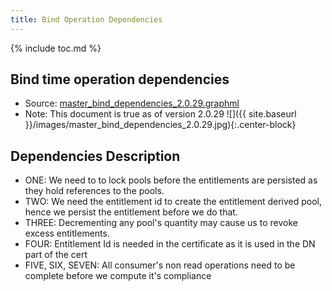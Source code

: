 ```yaml
---
title: Bind Operation Dependencies
---
```

{% include toc.md %}

## Bind time operation dependencies

 * Source: <a download="master_bind_dependencies_2.0.29.graphml" href="{{ site.baseurl }}/yed_artifacts/master_bind_dependencies_2.0.29.graphml" title="master_bind_dependencies_src">master_bind_dependencies_2.0.29.graphml</a>
 * Note: This document is true as of version 2.0.29
![]({{ site.baseurl }}/images/master_bind_dependencies_2.0.29.jpg){:.center-block}

## Dependencies Description
 * ONE: We need to to lock pools before the entitlements are persisted as they hold references to the pools.
 * TWO: We need the entitlement id to create the entitlement derived pool, hence we persist the entitlement before we do that.
 * THREE: Decrementing any pool's quantity may cause us to revoke excess entitlements.
 * FOUR: Entitlement Id is needed in the certificate as it is used in the DN part of the cert
 * FIVE, SIX, SEVEN: All consumer's non read operations need to be complete before we compute it's compliance

